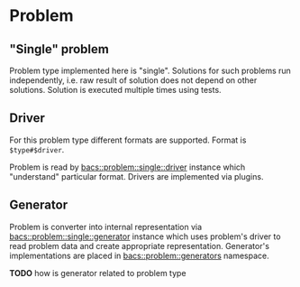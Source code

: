 # Problem

## "Single" problem
Problem type implemented here is "single".
Solutions for such problems run independently,
i.e. raw result of solution does not depend on other solutions.
Solution is executed multiple times using tests.

## Driver

For this problem type different formats are supported.
Format is `$type#$driver`.

Problem is read by [bacs::problem::single::driver](../include/bacs/problem/single/driver.hpp)
instance which "understand" particular format. Drivers are implemented via plugins.

## Generator

Problem is converter into internal representation via
[bacs::problem::single::generator](../include/bacs/problem/single/generator.hpp) instance
which uses problem's driver to read problem data and create appropriate representation.
Generator's implementations are placed in
[bacs::problem::generators](../src/generators) namespace.

**TODO** how is generator related to problem type
